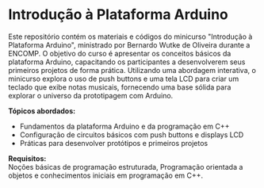 # Introdução à Plataforma Arduino

Este repositório contém os materiais e códigos do minicurso "Introdução à Plataforma Arduino", ministrado por Bernardo Wutke de Oliveira durante a ENCOMP. O objetivo do curso é apresentar os conceitos básicos da plataforma Arduino, capacitando os participantes a desenvolverem seus primeiros projetos de forma prática. Utilizando uma abordagem interativa, o minicurso explora o uso de push buttons e uma tela LCD para criar um teclado que exibe notas musicais, fornecendo uma base sólida para explorar o universo da prototipagem com Arduino.

**Tópicos abordados:**
- Fundamentos da plataforma Arduino e da programação em C++
- Configuração de circuitos básicos com push buttons e displays LCD
- Práticas para desenvolver protótipos e primeiros projetos

**Requisitos:**  
Noções básicas de programação estruturada, Programação orientada a objetos e conhecimentos iniciais em  programação em C++.
